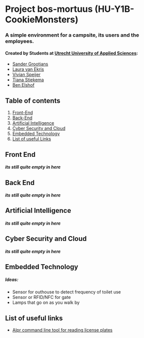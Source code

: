 # Project bos-mortuus (HU-Y1B-CookieMonsters)
### A simple environment for a campsite, its users and the employees.
#### Created by Students at [Utrecht University of Applied Sciences](https://hu.nl):
- [Sander Grootjans](https://github.com/Sander470)
- [Laura van Ekris](https://github.com/LauraVEkris)
- [Vivian Speijer](https://github.com/happpy24)
- [Tiana Stiekema](https://github.com/TianaS123)
- [Ben Elshof](https://github.com/Birdsyrup)

## Table of contents
1. [Front-End](#Front-End)
2. [Back-End](#Back-End)
3. [Artificial Intelligence](#Artificial-Intelligence)
4. [Cyber Security and Cloud](#Cyber-Security-and-Cloud)
5. [Embedded Technology](#Embedded-Technology)
6. [List of useful Links](#List-of-useful-links)


## Front End
##### its still quite empty in here


## Back End
##### its still quite empty in here


## Artificial Intelligence
##### its still quite empty in here


## Cyber Security and Cloud
##### its still quite empty in here


## Embedded Technology
##### Ideas:
- Sensor for outhouse to detect frequency of toilet use
- Sensor or RFID/NFC for gate
- Lamps that go on as you walk by


## List of useful links
- [Alpr command line tool for reading license plates](https://github.com/openalpr/openalpr)
